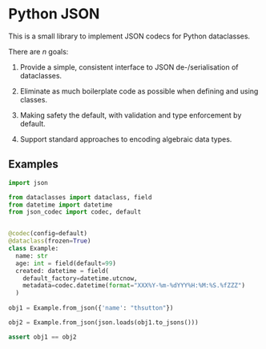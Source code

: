 Python JSON
===========

This is a small library to implement JSON codecs for Python dataclasses.

There are _n_ goals:

1. Provide a simple, consistent interface to JSON de-/serialisation of 
   dataclasses.

2. Eliminate as much boilerplate code as possible when defining and using
   classes.

3. Making safety the default, with validation and type enforcement by default.

4. Support standard approaches to encoding algebraic data types. 

Examples
--------

```python
import json

from dataclasses import dataclass, field
from datetime import datetime
from json_codec import codec, default


@codec(config=default)
@dataclass(frozen=True)
class Example:
  name: str
  age: int = field(default=99)
  created: datetime = field(
    default_factory=datetime.utcnow,
    metadata=codec.datetime(format="XXX%Y-%m-%dYYY%H:%M:%S.%fZZZ")
  )
  
obj1 = Example.from_json({'name': "thsutton"})

obj2 = Example.from_json(json.loads(obj1.to_jsons()))

assert obj1 == obj2
```
